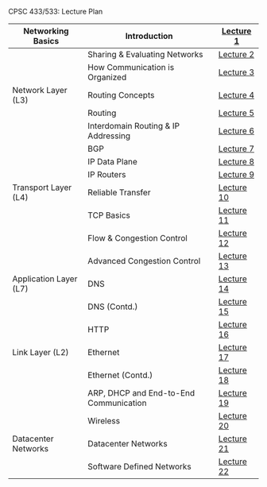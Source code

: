 CPSC 433/533: Lecture Plan

| Networking Basics      | Introduction                           | [Lecture 1](lecture-1.pdf)   |
|------------------------|----------------------------------------|------------------------------|
|                        | Sharing & Evaluating Networks          | [Lecture 2](lecture-2.pdf)   |
|                        | How Communication is Organized         | [Lecture 3](lecture-3.pdf)   |
| Network Layer (L3)     | Routing Concepts                       | [Lecture 4](lecture-4.pdf)   |
|                        | Routing                                | [Lecture 5](lecture-5.pdf)   |
|                        | Interdomain Routing & IP Addressing    | [Lecture 6](lecture-6.pdf)   |
|                        | BGP                                    | [Lecture 7](lecture-7.pdf)   |
|                        | IP Data Plane                          | [Lecture 8](lecture-8.pdf)   |
|                        | IP Routers                             | [Lecture 9](lecture-9.pdf)   |
| Transport Layer (L4)   | Reliable Transfer                      | [Lecture 10](lecture-10.pdf) |
|                        | TCP Basics                             | [Lecture 11](lecture-11.pdf) |
|                        | Flow & Congestion Control              | [Lecture 12](lecture-12.pdf) |
|                        | Advanced Congestion Control            | [Lecture 13](lecture-13.pdf) |
| Application Layer (L7) | DNS                                    | [Lecture 14](lecture-14.pdf) |
|                        | DNS (Contd.)                           | [Lecture 15](lecture-16.pdf) |
|                        | HTTP                                   | [Lecture 16](lecture-17.pdf) |
| Link Layer (L2)        | Ethernet                               | [Lecture 17](lecture-18.pdf) |
|                        | Ethernet (Contd.)                      | [Lecture 18](lecture-19.pdf) |
|                        | ARP, DHCP and End-to-End Communication | [Lecture 19](lecture-20.pdf) |
|                        | Wireless                               | [Lecture 20](lecture-21.pdf) |
| Datacenter Networks    | Datacenter Networks                    | [Lecture 21](lecture-22.pdf) |
|                        | Software Defined Networks              | [Lecture 22](lecture-23.pdf) |
